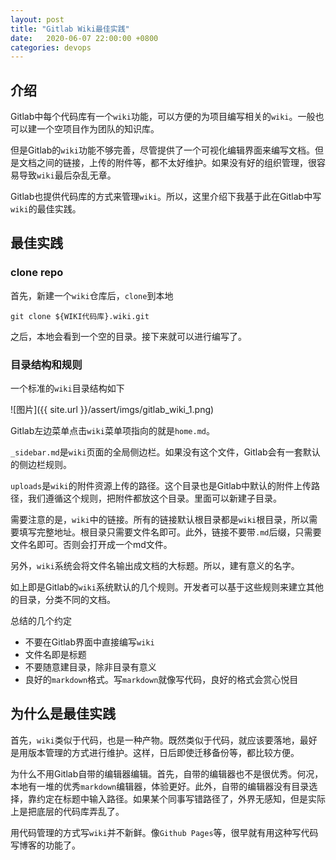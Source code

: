 ```yaml
---
layout: post
title: "Gitlab Wiki最佳实践"
date:   2020-06-07 22:00:00 +0800
categories: devops
---
```


## 介绍

Gitlab中每个代码库有一个`wiki`功能，可以方便的为项目编写相关的`wiki`。一般也可以建一个空项目作为团队的知识库。

但是Gitlab的`wiki`功能不够完善，尽管提供了一个可视化编辑界面来编写文档。但是文档之间的链接，上传的附件等，都不太好维护。如果没有好的组织管理，很容易导致`wiki`最后杂乱无章。

Gitlab也提供代码库的方式来管理`wiki`。所以，这里介绍下我基于此在Gitlab中写`wiki`的最佳实践。

## 最佳实践

### clone repo

首先，新建一个`wiki`仓库后，`clone`到本地

```shell
git clone ${WIKI代码库}.wiki.git
```

之后，本地会看到一个空的目录。接下来就可以进行编写了。

### 目录结构和规则

一个标准的`wiki`目录结构如下

![图片]({{ site.url }}/assert/imgs/gitlab_wiki_1.png)

Gitlab左边菜单点击`wiki`菜单项指向的就是`home.md`。

`_sidebar.md`是`wiki`页面的全局侧边栏。如果没有这个文件，Gitlab会有一套默认的侧边栏规则。

`uploads`是`wiki`的附件资源上传的路径。这个目录也是Gitlab中默认的附件上传路径，我们遵循这个规则，把附件都放这个目录。里面可以新建子目录。

需要注意的是，`wiki`中的链接。所有的链接默认根目录都是`wiki`根目录，所以需要填写完整地址。根目录只需要文件名即可。此外，链接不要带`.md`后缀，只需要文件名即可。否则会打开成一个md文件。

另外，`wiki`系统会将文件名输出成文档的大标题。所以，建有意义的名字。

如上即是Gitlab的`wiki`系统默认的几个规则。开发者可以基于这些规则来建立其他的目录，分类不同的文档。

总结的几个约定

+ 不要在Gitlab界面中直接编写`wiki`
+ 文件名即是标题
+ 不要随意建目录，除非目录有意义
+ 良好的`markdown`格式。写`markdown`就像写代码，良好的格式会赏心悦目

## 为什么是最佳实践

首先，`wiki`类似于代码，也是一种产物。既然类似于代码，就应该要落地，最好是用版本管理的方式进行维护。这样，日后即使迁移备份等，都比较方便。

为什么不用Gitlab自带的编辑器编辑。首先，自带的编辑器也不是很优秀。何况，本地有一堆的优秀`markdown`编辑器，体验更好。此外，自带的编辑器没有目录选择，靠约定在标题中输入路径。如果某个同事写错路径了，外界无感知，但是实际上是把底层的代码库弄乱了。

用代码管理的方式写`wiki`并不新鲜。像`Github Pages`等，很早就有用这种写代码写博客的功能了。
